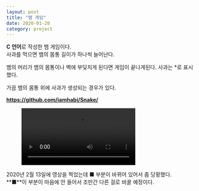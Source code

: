 ```yaml
---
layout: post
title: "뱀 게임"
date: 2020-01-20
category: project
---
```


**C 언어**로 작성한 뱀 게임이다.  
사과를 먹으면 뱀의 몸통 길이가 하나씩 늘어난다.

뱀의 머리가 뱀의 몸통이나 벽에 부딪치게 된다면 게임이 끝나게된다.
사과는 *로 표시했다.

가끔 뱀의 몸통 위에 사과가 생성되는 경우가 있다.

**<https://github.com/iamhabi/Snake/>**

<figure class="video_container">
  <video class="img" controls="true" allowfullscreen="true">
    <source src="/media/Snake_200213.mp4" type="video/mp4">
  </video>
</figure>

2020년 2월 13일에 영상을 찍었는데 **■** 부분이 바뀌어 있어서 좀 당황했다.  
**■**이 부분이 마음에 안 들어서 조만간 다른 걸로 바꿀 예정이다.